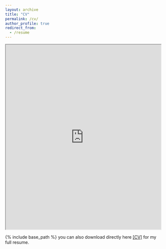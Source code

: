 ```yaml
---
layout: archive
title: "CV"
permalink: /cv/
author_profile: true
redirect_from:
  - /resume
---
```


<iframe src="https://takglobus.github.io/takuyakurihana.github.io/assets/cv_takuya_kurihana_April2025.pdf" width="100%" height="600px"></iframe>


{% include base_path %}
you can also download directly here [\[CV\]](https://takglobus.github.io/takuyakurihana.github.io/assets/cv_takuya_kurihana_April2025.pdf) for my full resume. 

